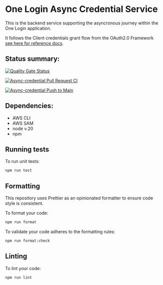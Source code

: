 # One Login Async Credential Service
This is the backend service supporting the asyncronous journey within the One Login application.

It follows the Client credentials grant flow from the OAuth2.0 Framework [see here for reference docs](https://datatracker.ietf.org/doc/html/rfc6749#section-4.4).

## Status summary:

[![Quality Gate Status](https://sonarcloud.io/api/project_badges/measure?project=mobile-id-check-async&metric=alert_status&token=2b3ffa4269d7a6f80ff97e936fea21a45f10dd33)](https://sonarcloud.io/summary/new_code?id=mobile-id-check-async)

[![Async-credential Pull Request CI](https://github.com/govuk-one-login/mobile-id-check-async/actions/workflows/async-credential-pull-req.yml/badge.svg)](https://github.com/govuk-one-login/mobile-id-check-async/actions/workflows/async-credential-pull-req.yml)

[![Async-credential Push to Main](https://github.com/govuk-one-login/mobile-id-check-async/actions/workflows/async-credential-push-to-main.yml/badge.svg?branch=main)](https://github.com/govuk-one-login/mobile-id-check-async/actions/workflows/async-credential-push-to-main.yml)



## Dependencies:
- AWS CLI
- AWS SAM
- node v.20
- npm

## Running tests

To run unit tests:

```bash
npm run test
```

## Formatting

This repository uses Prettier as an opinionated formatter to ensure code style is consistent.

To format your code:
```bash
npm run format
```

To validate your code adheres to the formatting rules:
```bash
npm run format:check
```

## Linting

To lint your code:
```bash
npm run lint
```